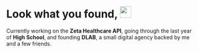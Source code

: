 # Look what you found, <img src="https://emojis.slackmojis.com/emojis/images/1450458551/184/nyancat_big.gif?1450458551.gif" width="30"/>

Currently working on the **Zeta Healthcare API**, going through the last year of **High School**, and founding **DLAB**, a small digital agency backed by me and a few friends.
